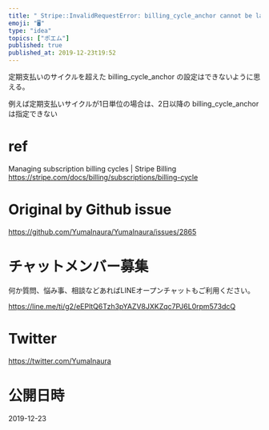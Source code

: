 ```yaml
---
title: " Stripe::InvalidRequestError: billing_cycle_anchor cannot be later tha"
emoji: "🖥"
type: "idea"
topics: ["ポエム"]
published: true
published_at: 2019-12-23t19:52
---
```


定期支払いのサイクルを超えた billing_cycle_anchor の設定はできないように思える。

例えば定期支払いサイクルが1日単位の場合は、2日以降の billing_cycle_anchor 
は指定できない

# ref

Managing subscription billing cycles | Stripe Billing
https://stripe.com/docs/billing/subscriptions/billing-cycle

# Original by Github issue

https://github.com/YumaInaura/YumaInaura/issues/2865








<!-- Update From Qiita API -->

# チャットメンバー募集


何か質問、悩み事、相談などあればLINEオープンチャットもご利用ください。

https://line.me/ti/g2/eEPltQ6Tzh3pYAZV8JXKZqc7PJ6L0rpm573dcQ





# Twitter


https://twitter.com/YumaInaura


<!-- Update From Qiita API -->



# 公開日時

2019-12-23
